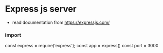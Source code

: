 # Express js server

- read documentation from https://expressjs.com/

### import

const express = require('express');
const app = express()
const port = 3000
